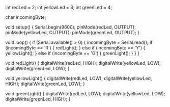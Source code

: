 int redLed = 2;
int yellowLed = 3;
int greenLed = 4;

char incomingByte;

void setup() {
  Serial.begin(9600);
  pinMode(redLed, OUTPUT);
  pinMode(yellowLed, OUTPUT);
  pinMode(greenLed, OUTPUT);
}

void loop() {
  if (Serial.available() > 0) {
    incomingByte = Serial.read();
    if (incomingByte == 'R') {
      redLight();
    } else if (incomingByte == 'Y') {
      yellowLight();
    } else if (incomingByte == 'G') {
      greenLight();
    }
  }
}

void redLight() {
  digitalWrite(redLed, HIGH);
  digitalWrite(yellowLed, LOW);
  digitalWrite(greenLed, LOW);
}

void yellowLight() {
  digitalWrite(redLed, LOW);
  digitalWrite(yellowLed, HIGH);
  digitalWrite(greenLed, LOW);
}

void greenLight() {
  digitalWrite(redLed, LOW);
  digitalWrite(yellowLed, LOW);
  digitalWrite(greenLed, HIGH);
}
